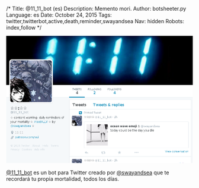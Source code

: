 /*
Title: @11_11_bot (es)
Description: Memento mori.
Author: botsheeter.py
Language: es
Date: October 24, 2015
Tags: twitter,twitterbot,active,death,reminder,swayandsea
Nav: hidden
Robots: index,follow
*/

[![](/content/bots/twitterbots/images/11_11_bot.png)](https://twitter.com/11_11_bot)

[@11_11_bot](https://twitter.com/11_11_bot) es un bot para Twitter creado por [@swayandsea](https://twitter.com/swayandsea) que te recordará tu propia mortalidad, todos los días.
